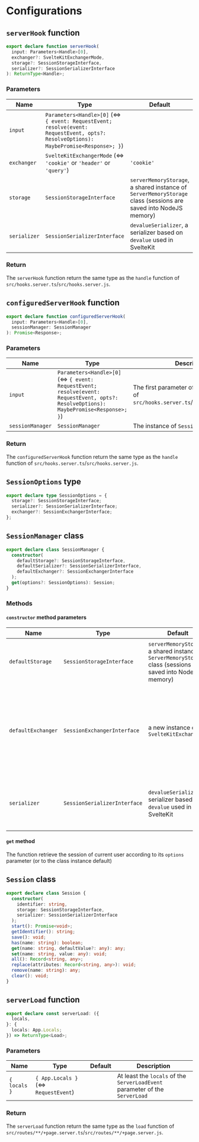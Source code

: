 # Configurations

## `serverHook` function

```ts
export declare function serverHook(
  input: Parameters<Handle>[0],
  exchanger?: SvelteKitExchangerMode,
  storage?: SessionStorageInterface,
  serializer?: SessionSerializerInterface
): ReturnType<Handle>;
```

### Parameters

| Name         | Type                                                                                                                                  | Default                                                                                                         | Description                                                                                             |
| ------------ | ------------------------------------------------------------------------------------------------------------------------------------- | --------------------------------------------------------------------------------------------------------------- | ------------------------------------------------------------------------------------------------------- |
| `input`      | `Parameters<Handle>[0]` (<=> `{ event: RequestEvent; resolve(event: RequestEvent, opts?: ResolveOptions): MaybePromise<Response>; }`) |                                                                                                                 | The first parameter of the `handle` function of `src/hooks.server.ts`/`src/hooks.server.js`             |
| `exchanger`  | `SvelteKitExchangerMode` (<=> `'cookie'` or `'header'` or `'query'`)                                                                  | `'cookie'`                                                                                                      | The name of the method used to exchange the identifier of the session between the server and the front. |
| `storage`    | `SessionStorageInterface`                                                                                                             | `serverMemoryStorage`, a shared instance of `ServerMemoryStorage` class (sessions are saved into NodeJS memory) | The class instance responsible to store the session data.                                               |
| `serializer` | `SessionSerializerInterface`                                                                                                          | `devalueSerializer`, a serializer based on `devalue` used in SvelteKit                                          | The class instance responsible to transform from and to storage.                                        |

### Return

The `serverHook` function return the same type as the `handle` function of `src/hooks.server.ts`/`src/hooks.server.js`.

## `configuredServerHook` function

```ts
export declare function configuredServerHook(
  input: Parameters<Handle>[0],
  sessionManager: SessionManager
): Promise<Response>;
```

### Parameters

| Name             | Type                                                                                                                                  | Description                                                                                 |
| ---------------- | ------------------------------------------------------------------------------------------------------------------------------------- | ------------------------------------------------------------------------------------------- |
| `input`          | `Parameters<Handle>[0]` (<=> `{ event: RequestEvent; resolve(event: RequestEvent, opts?: ResolveOptions): MaybePromise<Response>; }`) | The first parameter of the `handle` function of `src/hooks.server.ts`/`src/hooks.server.js` |
| `sessionManager` | `SessionManager`                                                                                                                      | The instance of `SessionManager` to use.                                                    |

### Return

The `configuredServerHook` function return the same type as the `handle` function of `src/hooks.server.ts`/`src/hooks.server.js`.

## `SessionOptions` type

```ts
export declare type SessionOptions = {
  storage?: SessionStorageInterface;
  serializer?: SessionSerializerInterface;
  exchanger?: SessionExchangerInterface;
};
```

## `SessionManager` class

```ts
export declare class SessionManager {
  constructor(
    defaultStorage?: SessionStorageInterface,
    defaultSerializer?: SessionSerializerInterface,
    defaultExchanger?: SessionExchangerInterface
  );
  get(options?: SessionOptions): Session;
}
```

### Methods

#### `constructor` method parameters

| Name               | Type                         | Default                                                                                                         | Description                                                                                                |
| ------------------ | ---------------------------- | --------------------------------------------------------------------------------------------------------------- | ---------------------------------------------------------------------------------------------------------- |
| `defaultStorage`   | `SessionStorageInterface`    | `serverMemoryStorage`, a shared instance of `ServerMemoryStorage` class (sessions are saved into NodeJS memory) | The class instance responsible to store the session data.                                                  |
| `defaultExchanger` | `SessionExchangerInterface`  | a new instance of `SvelteKitExchanger`                                                                          | The class instance responsible to exchange the identifier of the session between the server and the front. |
| `serializer`       | `SessionSerializerInterface` | `devalueSerializer`, a serializer based on `devalue` used in SvelteKit                                          | The class instance responsible to transform from and to storage.                                           |

#### `get` method

The function retrieve the session of current user according to its `options` parameter (or to the class instance default)

## `Session` class

```ts
export declare class Session {
  constructor(
    identifier: string,
    storage: SessionStorageInterface,
    serializer: SessionSerializerInterface
  );
  start(): Promise<void>;
  getIdentifier(): string;
  save(): void;
  has(name: string): boolean;
  get(name: string, defaultValue?: any): any;
  set(name: string, value: any): void;
  all(): Record<string, any>;
  replace(attributes: Record<string, any>): void;
  remove(name: string): any;
  clear(): void;
}
```

## `serverLoad` function

```ts
export declare const serverLoad: ({
  locals,
}: {
  locals: App.Locals;
}) => ReturnType<Load>;
```

### Parameters

| Name         | Type                                  | Default | Description                                                                  |
| ------------ | ------------------------------------- | ------- | ---------------------------------------------------------------------------- |
| `{ locals }` | `{ App.Locals }` (<=> `RequestEvent`) |         | At least the `locals` of the `ServerLoadEvent` parameter of the `ServerLoad` |

### Return

The `serverLoad` function return the same type as the `load` function of `src/routes/**/+page.server.ts`/`src/routes/**/+page.server.js`.
